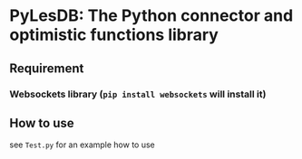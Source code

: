 # PyLesDB: The Python connector and optimistic functions library

## Requirement
### Websockets library (```pip install websockets``` will install it)

## How to use
see ```Test.py``` for an example how to use
